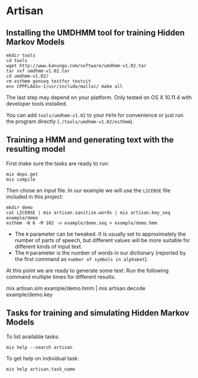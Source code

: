 # Artisan

## Installing the UMDHMM tool for training Hidden Markov Models

    mkdir tools
    cd tools
    wget http://www.kanungo.com/software/umdhmm-v1.02.tar
    tar xvf umdhmm-v1.02.tar
    cd umdhmm-v1.02/
    rm esthmm genseq testfor testvit
    env CPPFLAGS=-I/usr/include/malloc/ make all

The last step may depend on your platform. Only tested on OS X 10.11.4 with
developer tools installed.

You can add `tools/umdhmm-v1.02` to your `PATH` for convenience or just run
the program directly (`./tools/umdhmm-v1.02/esthmm`).

## Training a HMM and generating text with the resulting model

First make sure the tasks are ready to run:

    mix deps.get
    mix compile

Then chose an input file. In our example we will use the `LICENSE` file
included in this project:

    mkdir demo
    cat LICENSE | mix artisan.sanitize.words | mix artisan.key_seq example/demo
    esthmm -N 6 -M 102 -v example/demo.seq > example/demo.hmm

* The `N` parameter can be tweaked. It is usually set to approximately the
  number of parts of speech, but different values will be more suitable for
  different kinds of input text.
* The `M` parameter is the number of words in our dictionary (reported by
  the first command as `number of symbols in alphabet`).

At this point we are ready to generate some text. Run the following command
multiple times for different results:

  mix artisan.sim example/demo.hmm | mix artisan.decode example/demo.key

## Tasks for training and simulating Hidden Markov Models

To list available tasks:

    mix help --search artisan

To get help on individual task:

    mix help artisan.task_name

